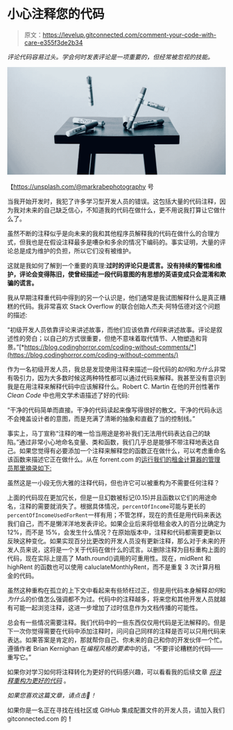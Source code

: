 # 小心注释您的代码

> 原文：<https://levelup.gitconnected.com/comment-your-code-with-care-e355f3de2b34>

*评论代码容易过头。学会何时发表评论是一项重要的，但经常被忽视的技能。*

![](img/2f4a2cd54e8513309296b007a1e2ab3a.png)

【https://unsplash.com/@markrabephotography 号

当我开始开发时，我犯了许多学习型开发人员的错误。这包括大量的代码注释，因为我对未来的自己缺乏信心，不知道我的代码在做什么，更不用说我打算让它做什么了。

虽然不断的注释似乎是向未来的我和其他程序员解释我的代码在做什么的合理方式，但我也是在假设注释最多是嘈杂和多余的情况下编码的。事实证明，大量的评论总是成为维护的负担，所以它们没有被维护。

这就是我如何了解到一个重要的真理:**过时的评论只是谎言。没有持续的警惕和维护，评论会变得陈旧，使曾经描述一段代码意图的有思想的英语变成只会混淆和欺骗的谎言。**

我从早期注释重代码中得到的另一个认识是，他们通常是我试图解释什么是真正糟糕的代码。我非常喜欢 Stack Overflow 的联合创始人杰夫·阿特伍德对这个问题的描述:

“初级开发人员依靠评论来讲述故事，而他们应该依靠*代码*来讲述故事。评论是叙述性的旁白；以自己的方式很重要，但绝不意味着取代情节、人物塑造和背景。”[*https://blog.codinghorror.com/coding-without-comments/*](https://blog.codinghorror.com/coding-without-comments/)

作为一名初级开发人员，我总是发现使用注释来描述一段代码的*如何*和*为什么*非常有吸引力，因为大多数时候这两种特性都可以通过代码来解释。我甚至没有意识到我是在用注释来解释代码中应该解释什么。Robert C. Martin 在他的开创性著作 *Clean Code* 中也用文学术语描述了好的代码:

“干净的代码简单而直接。干净的代码读起来像写得很好的散文。干净的代码永远不会掩盖设计者的意图，而是充满了清晰的抽象和直截了当的控制线。”

事实上，马丁宣称“注释的唯一恰当用途是弥补我们无法用代码表达自己的缺陷。”通过非常小心地命名变量、类和函数，我们几乎总是能够不带注释地表达自己。如果您觉得有必要添加一个注释来解释您的函数正在做什么，可以考虑重命名该函数来描述它正在做什么。从在 forrent.com 的[运行我们的租金计算器的管理员那里摘录如下:](http://forrent.com)

虽然这是一小段无伤大雅的注释代码，但也许它可以被重构为不需要任何注释？

上面的代码现在更加冗长，但是一旦幻数被标记(0.15)并且函数以它们的用途命名，注释的需要就消失了。根据具体情况，`percentOfIncome`可能与更长的`percentOfIncomeUsedForRent`一样有用；不管怎样，现在的责任是用代码来表达我们自己，而不是懒洋洋地发表评论。如果企业后来将低租金收入的百分比确定为 12%，而不是 15%，会发生什么情况？在原始版本中，注释和代码都需要更新以反映这种变化。如果实现百分比更改的开发人员没有更新注释，那么对于未来的开发人员来说，这将是一个关于代码在做什么的谎言。以删除注释为目标重构上面的代码，现在实际上提高了 Math.round()调用的可重用性。现在，midRent 和 highRent 的函数也可以使用 caluclateMonthlyRent，而不是重复 3 次计算月租金的代码。

虽然这种重构在孤立的上下文中看起来有些矫枉过正，但是用代码本身解释*如何*和*为什么*的价值怎么强调都不为过。代码中的注释越多，将来您和其他开发人员就越有可能一起浏览注释，这进一步增加了过时信息作为文档传播的可能性。

总会有一些情况需要注释。我们代码中的一些东西仅仅用代码是无法解释的。但是下一次你觉得需要在代码中添加注释时，问问自己同样的注释是否可以只用代码来表达。如果答案是肯定的，那就帮你自己、你未来的自己和你的开发伙伴一个忙。遵循作者 Brian Kernighan 在*编程风格的要素*中的话，“不要评论糟糕的代码——重写它。”

如果你对学习如何将注释转化为更好的代码感兴趣，可以看看我的后续文章 [*将注释重构为更好的代码*](https://medium.com/gitconnected/refactoring-comments-into-better-code-f17671bee0f6) 。

*如果您喜欢这篇文章，请点击👏！*

如果你是一名正在寻找在线社区或 GitHub 集成配置文件的开发人员，请加入我们 gitconnected.com 的[](http://gitconnected.com)**！**